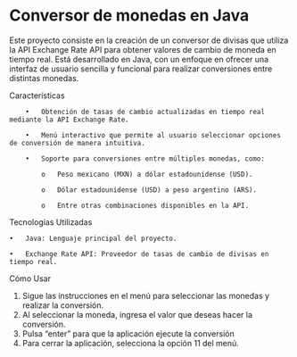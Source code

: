 # Conversor de monedas en Java

Este proyecto consiste en la creación de un conversor de divisas que utiliza la API Exchange Rate API para obtener valores de cambio de moneda en tiempo real. Está desarrollado en Java, con un enfoque en ofrecer una interfaz de usuario sencilla y funcional para realizar conversiones entre distintas monedas.

Características 

        •	Obtención de tasas de cambio actualizadas en tiempo real mediante la API Exchange Rate. 
        
        •	Menú interactivo que permite al usuario seleccionar opciones de conversión de manera intuitiva. 
        
        •	Soporte para conversiones entre múltiples monedas, como: 
        
            o	Peso mexicano (MXN) a dólar estadounidense (USD). 
            
            o	Dólar estadounidense (USD) a peso argentino (ARS). 
            
            o	Entre otras combinaciones disponibles en la API. 
    

Tecnologías Utilizadas 

    •	Java: Lenguaje principal del proyecto. 
    
    •	Exchange Rate API: Proveedor de tasas de cambio de divisas en tiempo real. 
    

Cómo Usar 

  1.	Sigue las instrucciones en el menú para seleccionar las monedas y realizar la conversión. 
  2.	Al seleccionar la moneda, ingresa el valor que deseas hacer la conversión. 
  3.	Pulsa “enter” para que la aplicación ejecute la conversión 
  4.	Para cerrar la aplicación, selecciona la opción 11 del menú.


